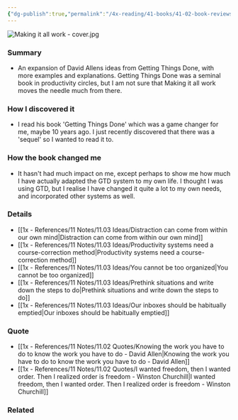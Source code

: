 ```yaml
---
{"dg-publish":true,"permalink":"/4x-reading/41-books/41-02-book-reviews/making-it-all-work-david-allen/","title":"Making it all work - David Allen","created":"2024-02-14T20:17:40.754+03:00","updated":"2024-02-14T20:17:40.754+03:00"}
---
```


![Making it all work - cover.jpg](/img/user/4x%20-%20Reading/41%20Books/41.03%20Cover%20images/Making%20it%20all%20work%20-%20cover.jpg)
### Summary
- An expansion of David Allens ideas from Getting Things Done, with more examples and explanations. Getting Things Done was a seminal book in productivity circles, but I am not sure that Making it all work moves the needle much from there.

### How I discovered it
- I read his book 'Getting Things Done' which was a game changer for me, maybe 10 years ago. I just recently discovered that there was a 'sequel' so I wanted to read it to.

### How the book changed me
- It hasn't had much impact on me, except perhaps to show me how much I have actually adapted the GTD system to my own life. I thought I was using GTD, but I realise I have changed it quite a lot to my own needs, and incorporated other systems as well.

### Details
- [[1x - References/11 Notes/11.03 Ideas/Distraction can come from within our own mind\|Distraction can come from within our own mind]]
- [[1x - References/11 Notes/11.03 Ideas/Productivity systems need a course-correction method\|Productivity systems need a course-correction method]]
- [[1x - References/11 Notes/11.03 Ideas/You cannot be too organized\|You cannot be too organized]]
- [[1x - References/11 Notes/11.03 Ideas/Prethink situations and write down the steps to do\|Prethink situations and write down the steps to do]]
- [[1x - References/11 Notes/11.03 Ideas/Our inboxes should be habitually emptied\|Our inboxes should be habitually emptied]]
### Quote
- [[1x - References/11 Notes/11.02 Quotes/Knowing the work you have to do to know the work you have to do - David Allen\|Knowing the work you have to do to know the work you have to do - David Allen]]
- [[1x - References/11 Notes/11.02 Quotes/I wanted freedom, then I wanted order. Then I realized order is freedom - Winston Churchill\|I wanted freedom, then I wanted order. Then I realized order is freedom - Winston Churchill]]
### Related

